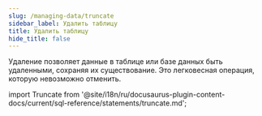 ```yaml
---
slug: /managing-data/truncate
sidebar_label: Удалить таблицу
title: Удалить таблицу
hide_title: false
---
```


Удаление позволяет данные в таблице или базе данных быть удаленными, сохраняя их существование. Это легковесная операция, которую невозможно отменить.

import Truncate from '@site/i18n/ru/docusaurus-plugin-content-docs/current/sql-reference/statements/truncate.md';

<Truncate/>
